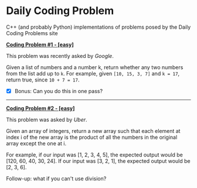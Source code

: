 # Daily Coding Problem
C++ (and probably Python) implementations of problems posed by the Daily Coding Problems site

**[Coding Problem #1 - [easy]](https://github.com/RossSusic/dailycodingproblem/blob/master/001/sum2.cpp "Asked by Google - [easy]")**

This problem was recently asked by _Google_.

Given a list of numbers and a number k, return whether any two numbers from the list add up to ```k```.
For example, given ```[10, 15, 3, 7]``` and ```k = 17```, return true, since ```10 + 7 = 17```.

* [x] Bonus: Can you do this in one pass?

---

**[Coding Problem #2 - [easy]](https://github.com/RossSusic/dailycodingproblem/blob/master/002/uber.cpp "Asked by Uber - [easy]")**

This problem was asked by _Uber_.

Given an array of integers, return a new array such that each element at index i of the new array is the product of all the numbers in the original array except the one at i.

For example, if our input was [1, 2, 3, 4, 5], the expected output would be [120, 60, 40, 30, 24]. If our input was [3, 2, 1], the expected output would be [2, 3, 6].

Follow-up: what if you can't use division?
